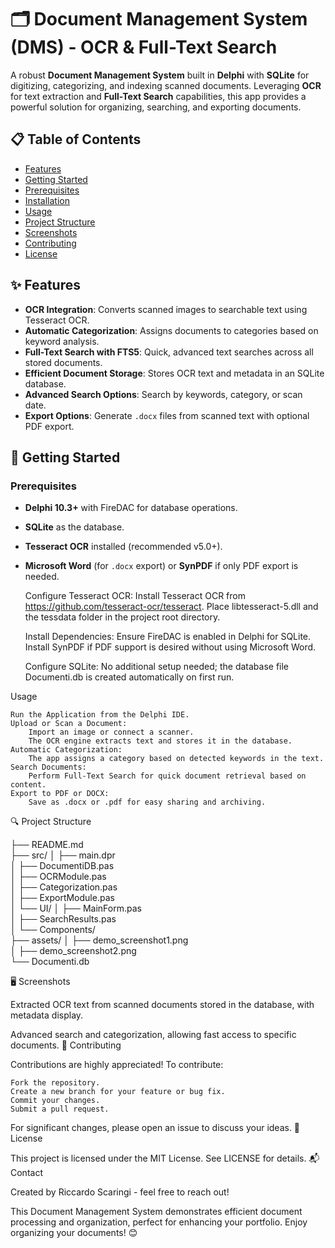 # 🗂 Document Management System (DMS) - OCR & Full-Text Search

A robust **Document Management System** built in **Delphi** with **SQLite** for digitizing, categorizing, and indexing scanned documents. Leveraging **OCR** for text extraction and **Full-Text Search** capabilities, this app provides a powerful solution for organizing, searching, and exporting documents.

## 📋 Table of Contents
- [Features](#features)
- [Getting Started](#getting-started)
- [Prerequisites](#prerequisites)
- [Installation](#installation)
- [Usage](#usage)
- [Project Structure](#project-structure)
- [Screenshots](#screenshots)
- [Contributing](#contributing)
- [License](#license)

## ✨ Features
- **OCR Integration**: Converts scanned images to searchable text using Tesseract OCR.
- **Automatic Categorization**: Assigns documents to categories based on keyword analysis.
- **Full-Text Search with FTS5**: Quick, advanced text searches across all stored documents.
- **Efficient Document Storage**: Stores OCR text and metadata in an SQLite database.
- **Advanced Search Options**: Search by keywords, category, or scan date.
- **Export Options**: Generate `.docx` files from scanned text with optional PDF export.

## 🚀 Getting Started

### Prerequisites
- **Delphi 10.3+** with FireDAC for database operations.
- **SQLite** as the database.
- **Tesseract OCR** installed (recommended v5.0+).
- **Microsoft Word** (for `.docx` export) or **SynPDF** if only PDF export is needed.

    Configure Tesseract OCR:
        Install Tesseract OCR from https://github.com/tesseract-ocr/tesseract.
        Place libtesseract-5.dll and the tessdata folder in the project root directory.

    Install Dependencies:
        Ensure FireDAC is enabled in Delphi for SQLite.
        Install SynPDF if PDF support is desired without using Microsoft Word.

    Configure SQLite:
        No additional setup needed; the database file Documenti.db is created automatically on first run.

Usage

    Run the Application from the Delphi IDE.
    Upload or Scan a Document:
        Import an image or connect a scanner.
        The OCR engine extracts text and stores it in the database.
    Automatic Categorization:
        The app assigns a category based on detected keywords in the text.
    Search Documents:
        Perform Full-Text Search for quick document retrieval based on content.
    Export to PDF or DOCX:
        Save as .docx or .pdf for easy sharing and archiving.

🔍 Project Structure


├── README.md                   
├── src/
│   ├── main.dpr                
│   ├── DocumentiDB.pas        
│   ├── OCRModule.pas          
│   ├── Categorization.pas     
│   ├── ExportModule.pas        
│   └── UI/
│       ├── MainForm.pas        
│       ├── SearchResults.pas   
│       └── Components/         
├── assets/
│   ├── demo_screenshot1.png    
│   ├── demo_screenshot2.png    
└── Documenti.db               

🖥 Screenshots

Extracted OCR text from scanned documents stored in the database, with metadata display.

Advanced search and categorization, allowing fast access to specific documents.
🤝 Contributing

Contributions are highly appreciated! To contribute:

    Fork the repository.
    Create a new branch for your feature or bug fix.
    Commit your changes.
    Submit a pull request.

For significant changes, please open an issue to discuss your ideas.
📜 License

This project is licensed under the MIT License. See LICENSE for details.
📬 Contact

Created by Riccardo Scaringi - feel free to reach out!

This Document Management System demonstrates efficient document processing and organization, perfect for enhancing your portfolio. Enjoy organizing your documents! 😊
